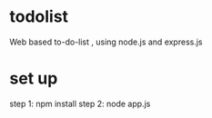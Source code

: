 # todolist
Web based to-do-list , using node.js and express.js

# set up 
step 1: npm install
step 2: node app.js